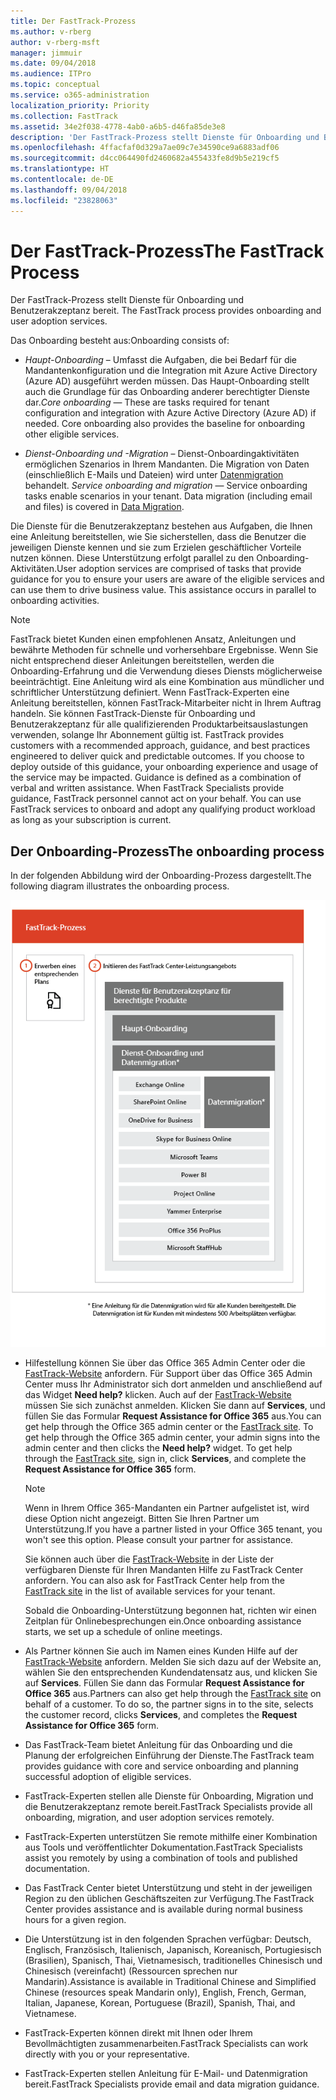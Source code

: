 ```yaml
---
title: Der FastTrack-Prozess
ms.author: v-rberg
author: v-rberg-msft
manager: jimmuir
ms.date: 09/04/2018
ms.audience: ITPro
ms.topic: conceptual
ms.service: o365-administration
localization_priority: Priority
ms.collection: FastTrack
ms.assetid: 34e2f038-4778-4ab0-a6b5-d46fa85de3e8
description: 'Der FastTrack-Prozess stellt Dienste für Onboarding und Benutzerakzeptanz bereit. '
ms.openlocfilehash: 4ffacfaf0d329a7ae09c7e34590ce9a6883adf06
ms.sourcegitcommit: d4cc064490fd2460682a455433fe8d9b5e219cf5
ms.translationtype: HT
ms.contentlocale: de-DE
ms.lasthandoff: 09/04/2018
ms.locfileid: "23828063"
---
```

# <a name="the-fasttrack-process"></a><span data-ttu-id="4f0eb-103">Der FastTrack-Prozess</span><span class="sxs-lookup"><span data-stu-id="4f0eb-103">The FastTrack Process</span></span>

<span data-ttu-id="4f0eb-104">Der FastTrack-Prozess stellt Dienste für Onboarding und Benutzerakzeptanz bereit. </span><span class="sxs-lookup"><span data-stu-id="4f0eb-104">The FastTrack process provides onboarding and user adoption services.</span></span> 
  
<span data-ttu-id="4f0eb-105">Das Onboarding besteht aus:</span><span class="sxs-lookup"><span data-stu-id="4f0eb-105">Onboarding consists of:</span></span>
  
- <span data-ttu-id="4f0eb-p101">*Haupt-Onboarding* – Umfasst die Aufgaben, die bei Bedarf für die Mandantenkonfiguration und die Integration mit Azure Active Directory (Azure AD) ausgeführt werden müssen. Das Haupt-Onboarding stellt auch die Grundlage für das Onboarding anderer berechtigter Dienste dar.</span><span class="sxs-lookup"><span data-stu-id="4f0eb-p101">*Core onboarding* — These are tasks required for tenant configuration and integration with Azure Active Directory (Azure AD) if needed. Core onboarding also provides the baseline for onboarding other eligible services.</span></span> 
    
- <span data-ttu-id="4f0eb-p102">*Dienst-Onboarding und -Migration* – Dienst-Onboardingaktivitäten ermöglichen Szenarios in Ihrem Mandanten. Die Migration von Daten (einschließlich E-Mails und Dateien) wird unter [Datenmigration](data-migration.md) behandelt. </span><span class="sxs-lookup"><span data-stu-id="4f0eb-p102">*Service onboarding and migration* — Service onboarding tasks enable scenarios in your tenant. Data migration (including email and files) is covered in [Data Migration](data-migration.md).</span></span> 
    
<span data-ttu-id="4f0eb-p103">Die Dienste für die Benutzerakzeptanz bestehen aus Aufgaben, die Ihnen eine Anleitung bereitstellen, wie Sie sicherstellen, dass die Benutzer die jeweiligen Dienste kennen und sie zum Erzielen geschäftlicher Vorteile nutzen können. Diese Unterstützung erfolgt parallel zu den Onboarding-Aktivitäten.</span><span class="sxs-lookup"><span data-stu-id="4f0eb-p103">User adoption services are comprised of tasks that provide guidance for you to ensure your users are aware of the eligible services and can use them to drive business value. This assistance occurs in parallel to onboarding activities.</span></span>
  
> [!NOTE]
> <span data-ttu-id="4f0eb-p104">FastTrack bietet Kunden einen empfohlenen Ansatz, Anleitungen und bewährte Methoden für schnelle und vorhersehbare Ergebnisse. Wenn Sie nicht entsprechend dieser Anleitungen bereitstellen, werden die Onboarding-Erfahrung und die Verwendung dieses Diensts möglicherweise beeinträchtigt. Eine Anleitung wird als eine Kombination aus mündlicher und schriftlicher Unterstützung definiert. Wenn FastTrack-Experten eine Anleitung bereitstellen, können FastTrack-Mitarbeiter nicht in Ihrem Auftrag handeln. Sie können FastTrack-Dienste für Onboarding und Benutzerakzeptanz für alle qualifizierenden Produktarbeitsauslastungen verwenden, solange Ihr Abonnement gültig ist. </span><span class="sxs-lookup"><span data-stu-id="4f0eb-p104">FastTrack provides customers with a recommended approach, guidance, and best practices engineered to deliver quick and predictable outcomes. If you choose to deploy outside of this guidance, your onboarding experience and usage of the service may be impacted. Guidance is defined as a combination of verbal and written assistance. When FastTrack Specialists provide guidance, FastTrack personnel cannot act on your behalf. You can use FastTrack services to onboard and adopt any qualifying product workload as long as your subscription is current.</span></span> 
  
## <a name="the-onboarding-process"></a><span data-ttu-id="4f0eb-117">Der Onboarding-Prozess</span><span class="sxs-lookup"><span data-stu-id="4f0eb-117">The onboarding process</span></span>

<span data-ttu-id="4f0eb-118">In der folgenden Abbildung wird der Onboarding-Prozess dargestellt.</span><span class="sxs-lookup"><span data-stu-id="4f0eb-118">The following diagram illustrates the onboarding process.</span></span>
  
![Zeitrahmen für die Nutzung des Onboarding-Angebots](media/O365-Onboarding-Timeline.png)
  
- <span data-ttu-id="4f0eb-p105">Hilfestellung können Sie über das Office 365 Admin Center oder die [FastTrack-Website](https://go.microsoft.com/fwlink/?linkid=780698) anfordern. Für Support über das Office 365 Admin Center muss Ihr Administrator sich dort anmelden und anschließend auf das Widget **Need help?** klicken. Auch auf der [FastTrack-Website](https://go.microsoft.com/fwlink/?linkid=780698) müssen Sie sich zunächst anmelden. Klicken Sie dann auf **Services**, und füllen Sie das Formular **Request Assistance for Office 365** aus.</span><span class="sxs-lookup"><span data-stu-id="4f0eb-p105">You can get help through the Office 365 admin center or the [FastTrack site](https://go.microsoft.com/fwlink/?linkid=780698). To get help through the Office 365 admin center, your admin signs into the admin center and then clicks the **Need help?** widget. To get help through the [FastTrack site](https://go.microsoft.com/fwlink/?linkid=780698), sign in, click **Services**, and complete the **Request Assistance for Office 365** form.</span></span> 
    
    > [!NOTE]
    >  <span data-ttu-id="4f0eb-p106">Wenn in Ihrem Office 365-Mandanten ein Partner aufgelistet ist, wird diese Option nicht angezeigt. Bitten Sie Ihren Partner um Unterstützung.</span><span class="sxs-lookup"><span data-stu-id="4f0eb-p106">If you have a partner listed in your Office 365 tenant, you won't see this option. Please consult your partner for assistance.</span></span> 
  
    <span data-ttu-id="4f0eb-125">Sie können auch über die [FastTrack-Website](https://go.microsoft.com/fwlink/?linkid=780698) in der Liste der verfügbaren Dienste für Ihren Mandanten Hilfe zu FastTrack Center anfordern. </span><span class="sxs-lookup"><span data-stu-id="4f0eb-125">You can also ask for FastTrack Center help from the [FastTrack site](https://go.microsoft.com/fwlink/?linkid=780698) in the list of available services for your tenant.</span></span> 
    
    <span data-ttu-id="4f0eb-126">Sobald die Onboarding-Unterstützung begonnen hat, richten wir einen Zeitplan für Onlinebesprechungen ein.</span><span class="sxs-lookup"><span data-stu-id="4f0eb-126">Once onboarding assistance starts, we set up a schedule of online meetings.</span></span>
    
- <span data-ttu-id="4f0eb-p107">Als Partner können Sie auch im Namen eines Kunden Hilfe auf der [FastTrack-Website](https://go.microsoft.com/fwlink/?linkid=780698) anfordern. Melden Sie sich dazu auf der Website an, wählen Sie den entsprechenden Kundendatensatz aus, und klicken Sie auf **Services**. Füllen Sie dann das Formular **Request Assistance for Office 365** aus.</span><span class="sxs-lookup"><span data-stu-id="4f0eb-p107">Partners can also get help through the [FastTrack site](https://go.microsoft.com/fwlink/?linkid=780698) on behalf of a customer. To do so, the partner signs in to the site, selects the customer record, clicks **Services**, and completes the **Request Assistance for Office 365** form.</span></span> 
    
- <span data-ttu-id="4f0eb-129">Das FastTrack-Team bietet Anleitung für das Onboarding und die Planung der erfolgreichen Einführung der Dienste.</span><span class="sxs-lookup"><span data-stu-id="4f0eb-129">The FastTrack team provides guidance with core and service onboarding and planning successful adoption of eligible services.</span></span>
    
- <span data-ttu-id="4f0eb-130">FastTrack-Experten stellen alle Dienste für Onboarding, Migration und die Benutzerakzeptanz remote bereit.</span><span class="sxs-lookup"><span data-stu-id="4f0eb-130">FastTrack Specialists provide all onboarding, migration, and user adoption services remotely.</span></span>
    
- <span data-ttu-id="4f0eb-131">FastTrack-Experten unterstützen Sie remote mithilfe einer Kombination aus Tools und veröffentlichter Dokumentation.</span><span class="sxs-lookup"><span data-stu-id="4f0eb-131">FastTrack Specialists assist you remotely by using a combination of tools and published documentation.</span></span>
    
- <span data-ttu-id="4f0eb-132">Das FastTrack Center bietet Unterstützung und steht in der jeweiligen Region zu den üblichen Geschäftszeiten zur Verfügung.</span><span class="sxs-lookup"><span data-stu-id="4f0eb-132">The FastTrack Center provides assistance and is available during normal business hours for a given region.</span></span>
    
- <span data-ttu-id="4f0eb-133">Die Unterstützung ist in den folgenden Sprachen verfügbar: Deutsch, Englisch, Französisch, Italienisch, Japanisch, Koreanisch, Portugiesisch (Brasilien), Spanisch, Thai, Vietnamesisch, traditionelles Chinesisch und Chinesisch (vereinfacht) (Ressourcen sprechen nur Mandarin).</span><span class="sxs-lookup"><span data-stu-id="4f0eb-133">Assistance is available in Traditional Chinese and Simplified Chinese (resources speak Mandarin only), English, French, German, Italian, Japanese, Korean, Portuguese (Brazil), Spanish, Thai, and Vietnamese.</span></span>
    
-  <span data-ttu-id="4f0eb-134">FastTrack-Experten können direkt mit Ihnen oder Ihrem Bevollmächtigten zusammenarbeiten.</span><span class="sxs-lookup"><span data-stu-id="4f0eb-134">FastTrack Specialists can work directly with you or your representative.</span></span> 
    
- <span data-ttu-id="4f0eb-135">FastTrack-Experten stellen Anleitung für E-Mail- und Datenmigration bereit.</span><span class="sxs-lookup"><span data-stu-id="4f0eb-135">FastTrack Specialists provide email and data migration guidance.</span></span>
    

  

